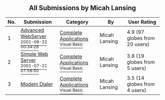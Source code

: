 ﻿<div align="center">

## All Submissions by Micah Lansing

</div>

No.  | Submission | Category | By   | User Rating
---- | ---------- | -------- | ---- | -----------
1 | [Advanced WebServer<br /><sup>2001-08-22 00:34:28</sup>](https://github.com/Planet-Source-Code/micah-lansing-advanced-webserver__1-25913) | [Complete Applications<br /><sup>Visual Basic</sup>](../ByCategory/complete-applications__1-27.md) | Micah Lansing | 4.9 (97 globes from 20 users)
2 | [Simple Web Server<br /><sup>2001-07-21 07:58:50</sup>](https://github.com/Planet-Source-Code/micah-lansing-simple-web-server__1-25310) | [Complete Applications<br /><sup>Visual Basic</sup>](../ByCategory/complete-applications__1-27.md) | Micah Lansing | 3.8 (19 globes from 5 users)
3 | [Modem Dialer<br />](https://github.com/Planet-Source-Code/micah-lansing-modem-dialer__1-25303) | [Complete Applications<br /><sup>Visual Basic</sup>](../ByCategory/complete-applications__1-27.md) | Micah Lansing | 3.5 (14 globes from 4 users)
